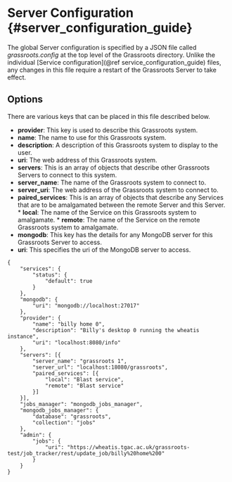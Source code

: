 ﻿# Server Configuration {#server_configuration_guide}


The global Server configuration is specified by a JSON file called *grassroots.config* at the top level of the Grassroots directory.
Unlike the individual [Service configuration](@ref service_configuration_guide) files, any changes in this file require a restart of the Grassroots Server to take effect.

## Options

There are various keys that can be placed in this file described below.

 * **provider**: This key is used to describe this Grassroots system.
  * **name**: The name to use for this Grassroots system.
  * **description**: A description of this Grassroots system to display to the user. 
  * **uri**: The web address of this Grassroots system.
 * **servers**: This is an array of objects that describe other Grassroots Servers to connect to this system.
  * **server_name**: The name of the Grassroots system to connect to.
  * **server_uri**: The web address of the Grassroots system to connect to.
  * **paired_services**: This is an array of objects that describe any Services that are to be amalgamated between the remote Server and this Server.
  		* **local**: The name of the Service on this Grassroots system to amalgamate.
  		* **remote**: The name of the Service on the remote Grassroots system to amalgamate.
 * **mongodb**: This key has the details for any MongoDB server for this Grassroots Server to access. 
  * **uri**:  This specifies the uri of the MongoDB server to access.

~~~{json}
{
	"services": {
		"status": {
			"default": true
		}
	},
	"mongodb": {
		"uri": "mongodb://localhost:27017"
	},
	"provider": {
		"name": "billy home 0",
		"description": "Billy's desktop 0 running the wheatis instance",
		"uri": "localhost:8080/info"
	},
	"servers": [{
		"server_name": "grassroots 1",
		"server_url": "localhost:18080/grassroots",
		"paired_services": [{
			"local": "Blast service",
			"remote": "Blast service"
		}]
	}],
	"jobs_manager": "mongodb_jobs_manager",
	"mongodb_jobs_manager": {
		"database": "grassroots",
		"collection": "jobs"
	},	
	"admin": {
		"jobs": {
			"uri": "https://wheatis.tgac.ac.uk/grassroots-test/job_tracker/rest/update_job/billy%20home%200"
		}
	}
}
~~~
